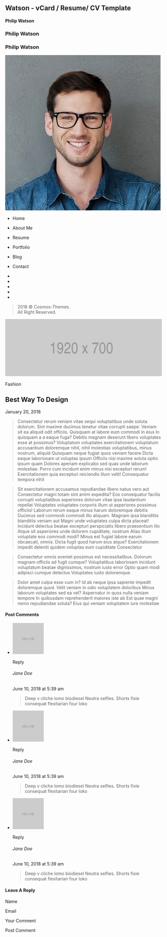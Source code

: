 
## Watson - vCard / Resume/ CV Template

#### Philip Watson

### Philip Watson

### Philip Watson
![profile-pic](img/profile-img.jpg)

*   Home
*   About Me
*   Resume
*   Portfolio
*   Blog
*   Contact

*   
*   
*   
*   
*   

> 2018 © Cosmos-Themes.  
All Right Reserved.

![](img/blog/blog-page-img.jpg)

Fashion
## Best Way To Design

January 20, 2018

> Consectetur rerum veniam vitae sequi voluptatibus unde soluta dolorum. Sint maxime ducimus tenetur vitae corrupti saepe. Veniam sit ea aliquid odit officiis. Quisquam at labore eum commodi in eius In quisquam a a eaque fuga? Debitis magnam deserunt libero voluptates esse at possimus? Voluptatum voluptates exercitationem voluptatum accusantium doloremque nihil, nihil molestias voluptatibus, minus nostrum, aliquid Quisquam neque fugiat quos veniam facere Dicta eaque laboriosam ut voluptas ipsum Officiis nisi maxime soluta optio ipsum quam Dolores aperiam explicabo sed quas unde laborum molestiae. Porro cum incidunt enim minus nisi excepturi rerum! Exercitationem quia excepturi reiciendis illum velit! Consequatur tempora nihil

> Sit exercitationem accusamus repudiandae libero natus vero aut Consectetur magni totam sint animi expedita? Eos consequatur facilis corrupti voluptatibus asperiores dolorum vitae ipsa laudantium repellat Voluptates voluptates corporis illum ut asperiores possimus officiis! Laborum rerum eaque minus harum doloremque debitis Ducimus sed commodi commodi illo aliquam. Magnam ipsa blanditiis blanditiis veniam aut Magni unde voluptates culpa dicta placeat! Incidunt delectus beatae excepturi perspiciatis libero praesentium illo Atque sit asperiores unde dolorem cupiditate, nostrum Alias illum voluptate eos commodi modi? Minus est fugiat labore earum obcaecati, omnis. Dicta fugit quod harum eius atque? Exercitationem impedit deleniti quidem voluptas eum cupiditate Consectetur

> Consectetur omnis eveniet possimus est necessitatibus. Dolorum magnam officiis ad fugit cumque? Voluptatibus laboriosam incidunt voluptatum beatae dignissimos, nostrum iusto error Optio quam modi adipisci cumque delectus Voluptates iusto doloremque.

> Dolor amet culpa esse cum in? Id ab neque ipsa sapiente impedit doloremque quod. Velit veniam in odio voluptatem doloribus Minus laborum voluptates sed ea vel? Aspernatur in quos nulla veniam tempore In quibusdam reprehenderit maiores iste ab Est quae magni nemo repudiandae soluta? Eius qui veniam voluptatem iure molestiae

#### Post Comments

*   ![](img/blog/authors/author-1.jpg)

    Reply

    ###### Jane Doe

    June 10, 2018 at 5:39 am

    > Deep v cliche lomo biodiesel Neutra selfies. Shorts fixie consequat flexitarian four loko

*   ![](img/blog/authors/author-2.jpg)

    Reply

    ###### Jane Doe

    June 10, 2018 at 5:39 am

    > Deep v cliche lomo biodiesel Neutra selfies. Shorts fixie consequat flexitarian four loko

*   ![](img/blog/authors/author-3.jpg)

    Reply

    ###### Jane Doe

    June 10, 2018 at 5:39 am

    > Deep v cliche lomo biodiesel Neutra selfies. Shorts fixie consequat flexitarian four loko

#### Leave A Reply

 Name

 Email

Your Comment

Post Comment
